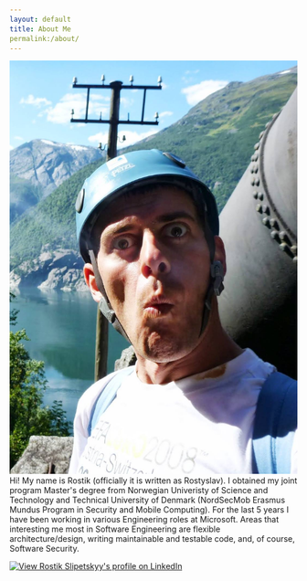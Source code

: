 ```yaml
---
layout: default
title: About Me
permalink:/about/
---
```


![Rostik Slipetskyy profile picture](/images/profile-picture.jpg) Hi! My name is Rostik (officially it is written as Rostyslav). I obtained my joint program Master's degree from Norwegian Univeristy of Science and Technology and Technical University of Denmark (NordSecMob Erasmus Mundus Program in Security and Mobile Computing). For the last 5 years I have been working in various Engineering roles at Microsoft. Areas that interesting me most in Software Engineering are flexible architecture/design, writing maintainable and testable code, and, of course, Software Security.

<a href="https://www.linkedin.com/in/oldbam/">
  <img src="https://static.licdn.com/scds/common/u/img/webpromo/btn_myprofile_160x33.png" width="160" height="33" border="0" alt="View Rostik Slipetskyy's profile on LinkedIn">
</a>
